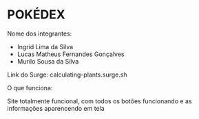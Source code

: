 # POKÉDEX

Nome dos integrantes:

- Ingrid Lima da Silva
- Lucas Matheus Fernandes Gonçalves
- Murilo Sousa da Silva

Link do Surge: calculating-plants.surge.sh

O que funciona:

Site totalmente funcional, com todos os botões funcionando e as informações aparencendo em tela


